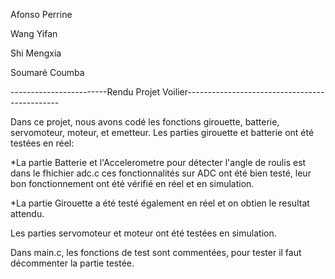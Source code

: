 Afonso Perrine

Wang Yifan

Shi Mengxia

Soumaré Coumba

------------------------Rendu Projet Voilier----------------------------------------------

Dans ce projet, nous avons codé les fonctions girouette, batterie, servomoteur, moteur, et emetteur.
Les parties girouette et batterie ont été testées en réel:
 
 *La partie Batterie et l'Accelerometre pour détecter l'angle de roulis est dans le fhichier adc.c
      ces fonctionnalités sur ADC ont été bien testé, leur bon fonctionnement ont été vérifié en réel
   et en simulation. 
  
  *La partie Girouette a été testé également en réel et on obtien le resultat attendu.

Les parties servomoteur et moteur ont été testées en simulation. 



Dans main.c, les fonctions de test sont commentées, pour tester il faut décommenter la partie testée.
